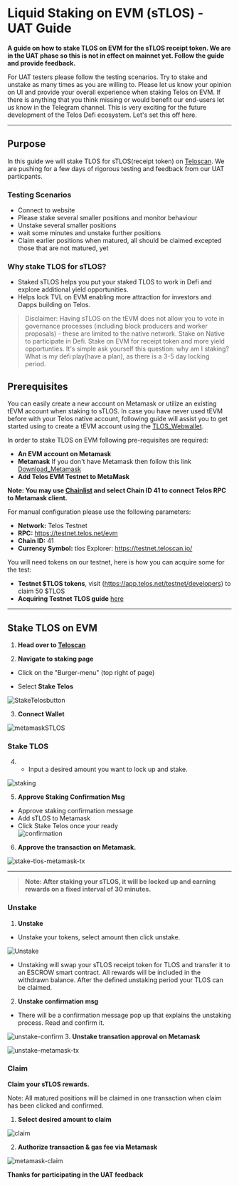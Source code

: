 # Liquid Staking on EVM (sTLOS) - UAT Guide

__A guide on how to stake TLOS on EVM for the sTLOS receipt token. We are in the UAT phase so this is not in effect on mainnet yet. Follow the guide and provide feedback.__

For UAT testers please follow the testing scenarios. Try to stake and unstake as many times as you are willing to. Please let us know your opinion on UI and provide your overall experience when staking Telos on EVM. If there is anything that you think missing or would benefit our end-users let us know in the Telegram channel. This is very exciting for the future development of the Telos Defi ecosystem. Let's set this off here. 

-------   --                    ------

## Purpose
In this guide we will stake TLOS for sTLOS(receipt token) on [Teloscan](http://teloscan.io). We are pushing for a few days of rigorous testing and feedback from our UAT particpants. 

### Testing Scenarios

- Connect to website
- Please stake several smaller positions and monitor behaviour
- Unstake several smaller positions
- wait some minutes and unstake further positions
- Claim earlier positions when matured, all should be claimed excepted those that are not matured, yet

### Why stake TLOS for sTLOS?
- Staked sTLOS helps you put your staked TLOS to work in Defi and explore additional yield opportunities.
- Helps lock TVL on EVM enabling more attraction for investors and Dapps building on Telos. 

>   Disclaimer: Having sTLOS on the tEVM does not allow you to vote in governance processes (including block producers and worker proposals) - these are limited to the native network. Stake on Native to participate in Defi. Stake on EVM for receipt token and more yield opportunties. It's simple ask yourself this question: why am I staking? What is my defi play(have a plan), as there is a 3-5 day locking period.

## Prerequisites

You can easily create a new account on Metamask or utilize an existing tEVM account when staking to sTLOS. In case you have never used tEVM before with your Telos native account, following guide will assist you to get started using to create a tEVM account using the [TLOS_Webwallet](https://wallet.telos.net/). 

In order to stake TLOS on EVM following pre-requisites are required:

- **An EVM account on Metamask**
- **Metamask** If you don't have Metamask then follow this link [Download_Metamask](https://metamask.io/download/)
- **Add Telos EVM Testnet to MetaMask**

__Note: You may use [Chainlist](https://chainlist.org/) and select Chain ID 41 to connect Telos RPC to Metamask client.__

For manual configuration please use the following parameters:

- **Network:** Telos Testnet
- **RPC:** https://testnet.telos.net/evm
- **Chain ID:** 41
- **Currency Symbol:** tlos
Explorer: https://testnet.teloscan.io/

You will need tokens on our testnet, here is how you can acquire some for the test:

- **Testnet $TLOS tokens**, visit (https://app.telos.net/testnet/developers) to claim 50
 $TLOS
- **Acquiring Testnet TLOS guide** [here](https://docs.telos.net/quickstart/evm/testnet_tutorial)

------        ---           --------- 
## Stake TLOS on EVM

1. **Head over to [Teloscan](https://www.teloscan.io)**
 

2. **Navigate to staking page**

- Click on the "Burger-menu" (top right of page)

- Select **Stake Telos**

![StakeTelosbutton](/img/StakeTelosbutton.png)

3. **Connect Wallet**
 
![metamaskSTLOS](/img/metamaskSTLOS.png)


### Stake TLOS 

4. - Input a desired amount you want to lock up and stake.
 
 ![staking](/img/stake-on-evm.png)

5. **Approve Staking Confirmation Msg**

- Approve staking confirmation message
- Add sTLOS to Metamask
- Click Stake Telos once your ready   
![confirmation](/img/staking-confirmation.png)

6. **Approve the transaction on Metamask.**

![stake-tlos-metamask-tx](/img/stake-tlos-metamask-tx.png)
-------        --                    ------ 
 > **Note: After staking your sTLOS, it will be locked up and earning rewards on a fixed interval of 30 minutes.**
 
### Unstake
1. **Unstake**
- Unstake your tokens, select amount then click unstake.

![Unstake](/img/Unstake-tlos.png)
- Unstaking will swap your sTLOS receipt token for TLOS and transfer it to an ESCROW smart contract. All rewards will be included in the withdrawn balance. After the defined unstaking period your TLOS can be claimed.
2. **Unstake confirmation msg**
- There will be a confirmation message pop up that explains the unstaking process. Read and confirm it.
 
![unstake-confirm](/img/unstaking-confirmation.png)
3. **Unstake transation approval on Metamask**

![unstake-metamask-tx](/img/unstake-meta.png)

### Claim

**Claim your sTLOS rewards.**

Note: All matured positions will be claimed in one transaction when claim has been clicked and confirmed.

1. **Select desired amount to claim**

![claim](/img/Claim-TLOS.png)

2. **Authorize transaction & gas fee via Metamask**

![metamask-claim](/img/claim-TLOS-metamask.png)

**Thanks for participating in the UAT feedback**
